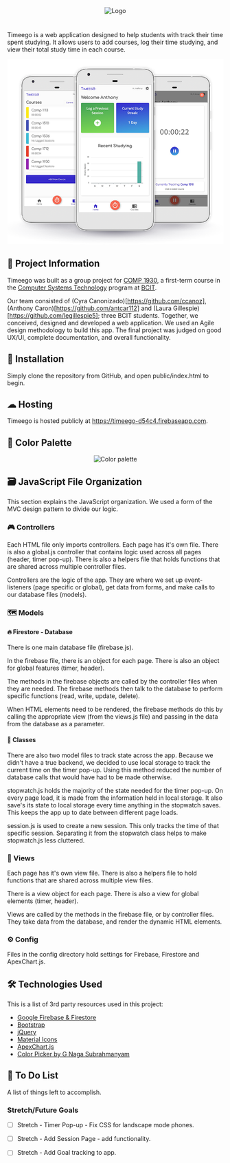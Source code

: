 <div align="center">
  <img alt="Logo" src="https://timeego-d54c4.firebaseapp.com/images/logo/blue.png" height="100px"/>
</div>

# 

Timeego is a web application designed to help students with track their time spent studying. It allows users to add courses, log their time studying, and view their total study time in each course.


<div align="center">
  <img alt="Screenshot" src="./public/images/timeego.png" width="700px"/>
</div>

## 📌 Project Information

Timeego was built as a group project for [COMP 1930](https://www.bcit.ca/study/outlines/20193045320), a first-term course in the [Computer Systems Technology](https://www.bcit.ca/study/programs/5500dipma#courses) program at [BCIT](https://www.bcit.ca).

Our team consisted of (Cyra Canonizado)[https://github.com/ccanoz], (Anthony Caron)[https://github.com/antcar112] and (Laura Gillespie)[https://github.com/legillespie5]; three BCIT students. Together, we conceived, designed and developed a web application. We used an Agile design methodology to build this app. The final project was judged on good UX/UI, complete documentation, and overall functionality.

## 📂 Installation

Simply clone the repository from GitHub, and open public/index.html to begin.

## ☁ Hosting

Timeego is hosted publicly at https://timeego-d54c4.firebaseapp.com.

## 🎨 Color Palette

<div align="center">
  <img alt="Color palette" src="./public/images/colors.png" width="700px"/>
</div>

## 🗃 JavaScript File Organization

This section explains the JavaScript organization. We used a form of the MVC design pattern to divide our logic.

### 🎮 Controllers

Each HTML file only imports controllers. Each page has it's own file. There is also a global.js controller that contains logic used across all pages (header, timer pop-up). There is also a helpers file that holds functions that are shared across multiple controller files.

Controllers are the logic of the app. They are where we set up event-listeners (page specific or global), get data from forms, and make calls to our database files (models).

### 🗺 Models

#### 🔥 Firestore - Database

There is one main database file (firebase.js).

In the firebase file, there is an object for each page. There is also an object for global features (timer, header).

The methods in the firebase objects are called by the controller files when they are needed. The firebase methods then talk to the database to perform specific functions (read, write, update, delete).

When HTML elements need to be rendered, the firebase methods do this by calling the appropriate view (from the views.js file) and passing in the data from the database as a parameter.

#### 🧱 Classes

There are also two model files to track state across the app. Because we didn't have a true backend, we decided to use local storage to track the current time on the timer pop-up. Using this method reduced the number of database calls that would have had to be made otherwise.

stopwatch.js holds the majority of the state needed for the timer pop-up. On every page load, it is made from the information held in local storage. It also save's its state to local storage every time anything in the stopwatch saves. This keeps the app up to date between different page loads.

session.js is used to create a new session. This only tracks the time of that specific session. Separating it from the stopwatch class helps to make stopwatch.js less cluttered.

### 🔭 Views

Each page has it's own view file. There is also a helpers file to hold functions that are shared across multiple view files.

There is a view object for each page. There is also a view for global elements (timer, header).

Views are called by the methods in the firebase file, or by controller files. They take data from the database, and render the dynamic HTML elements.

### ⚙ Config

Files in the config directory hold settings for Firebase, Firestore and ApexChart.js.

## 🛠 Technologies Used

This is a list of 3rd party resources used in this project:

* [Google Firebase & Firestore](https://firebase.google.com/)
* [Bootstrap](https://getbootstrap.com/)
* [jQuery](https://jquery.com/)
* [Material Icons](https://material.io/resources/icons/?style=baseline)
* [ApexChart.js](https://apexcharts.com/)
* [Color Picker by G Naga Subrahmanyam](https://codepen.io/GNSubrahmanyam/pen/OpmMjN)

## 📃 To Do List

A list of things left to accomplish.

### Stretch/Future Goals
* [ ] Stretch - Timer Pop-up - Fix CSS for landscape mode phones.
* [ ] Stretch - Add Session Page - add functionality.
* [ ] Stretch - Add Goal tracking to app.




